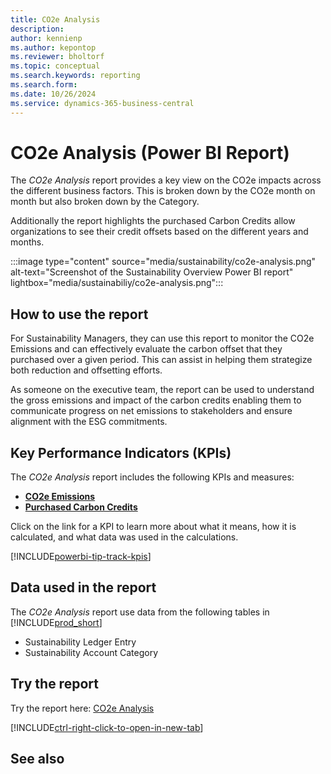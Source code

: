 ```yaml
---
title: CO2e Analysis
description: 
author: kennienp
ms.author: kepontop
ms.reviewer: bholtorf
ms.topic: conceptual
ms.search.keywords: reporting
ms.search.form: 
ms.date: 10/26/2024
ms.service: dynamics-365-business-central
---
```


# CO2e Analysis (Power BI Report)

The *CO2e Analysis* report provides a key view on the CO2e impacts across the different business factors. This is broken down by the CO2e month on month but also broken down by the Category. 

Additionally the report highlights the purchased Carbon Credits allow organizations to see their credit offsets based on the different years and months.

:::image type="content" source="media/sustainability/co2e-analysis.png" alt-text="Screenshot of the Sustainability Overview Power BI report" lightbox="media/sustainabiliy/co2e-analysis.png":::


## How to use the report

For Sustainability Managers, they can use this report to monitor the CO2e Emissions and can effectively evaluate the carbon offset that they purchased over a given period. This can assist in helping them strategize both reduction and offsetting efforts.

As someone on the executive team, the report can be used to understand the gross emissions and impact of the carbon credits enabling them to communicate progress on net emissions to stakeholders and ensure alignment with the ESG commitments.

## Key Performance Indicators (KPIs)

The *CO2e Analysis* report includes the following KPIs and measures: 

- [**CO2e Emissions**](sustainability-powerbi-kpis.md#co2e-emissions)
- [**Purchased Carbon Credits**](sustainability-powerbi-kpis.md#purchased-carbon-credits)


Click on the link for a KPI to learn more about what it means, how it is calculated, and what data was used in the calculations. 

[!INCLUDE[powerbi-tip-track-kpis](includes/powerbi-tip-track-kpis.md)]


## Data used in the report

The *CO2e Analysis* report use data from the following tables in [!INCLUDE[prod_short](includes/prod_short.md)]

- Sustainability Ledger Entry
- Sustainability Account Category

## Try the report

Try the report here: [CO2e Analysis](https://businesscentral.dynamics.com?page=37089)

[!INCLUDE[ctrl-right-click-to-open-in-new-tab](includes/ctrl-right-click-to-open-in-new-tab.md)]

## See also